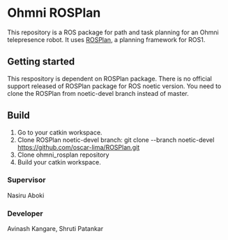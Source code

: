 # Ohmni ROSPlan
This repository is a ROS package for path and task planning for an Ohmni telepresence robot. It uses [ROSPlan](https://kcl-planning.github.io/ROSPlan/), a planning framework for ROS1.


## Getting started
This respository is dependent on ROSPlan package. There is no official support released of ROSPlan package for ROS noetic version. You need to clone the ROSPlan from noetic-devel branch instead of master.

## Build
1. Go to your catkin workspace.
2. Clone ROSPlan noetic-devel branch: git clone --branch noetic-devel https://github.com/oscar-lima/ROSPlan.git
3. Clone ohmni_rosplan repository
4. Build your catkin workspace.

### Supervisor
Nasiru Aboki

### Developer
Avinash Kangare, Shruti Patankar
